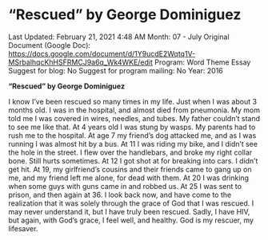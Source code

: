# “Rescued” by George Dominiguez

Last Updated: February 21, 2021 4:48 AM
Month: 07 - July
Original Document (Google Doc): https://docs.google.com/document/d/1Y9ucdE2Wqtq1V-MSrbalhqcKhHSFRMCJ9a6q_Wk4WKE/edit
Program: Word Theme Essay
Suggest for blog: No
Suggest for program mailing: No
Year: 2016

**“Rescued” by George Dominiguez**

I know I’ve been rescued so many times in my life. Just when I was about 3 months old. I was in the hospital, and almost died from pneumonia. My mom told me I was covered in wires, needles, and tubes. My father couldn’t stand to see me like that. At 4 years old I was stung by wasps. My parents had to rush me to the hospital. At age 7 my friend’s dog attacked me, and as I was running I was almost hit by a bus. At 11 I was riding my bike, and I didn’t see the hole in the street. I flew over the handlebars, and broke my right collar bone. Still hurts sometimes. At 12 I got shot at for breaking into cars. I didn’t get hit. At 19, my girlfriend’s cousins and their friends came to gang up on me, and my friend left me alone, for dead with them. At 20 I was drinking when some guys with guns came in and robbed us. At 25 I was sent to prison, and then again at 36. I look back now, and have come to the realization that it was solely through the grace of God that I was rescued. I may never understand it, but I have truly been rescued. Sadly, I have HIV, but again, with God’s grace, I feel well, and healthy. God is my rescuer, my lifesaver.